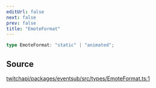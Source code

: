 ```yaml
---
editUrl: false
next: false
prev: false
title: "EmoteFormat"
---
```


```ts
type EmoteFormat: "static" | "animated";
```

## Source

[twitchapi/packages/eventsub/src/types/EmoteFormat.ts:1](https://github.com/pablornc/twitchapi//blob/f8a75ccd701e54db4c91e2b0128974da23f25d14/packages/eventsub/src/types/EmoteFormat.ts#L1)
